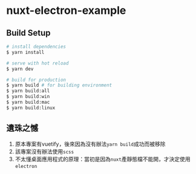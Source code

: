 # nuxt-electron-example

## Build Setup

```bash
# install dependencies
$ yarn install

# serve with hot reload
$ yarn dev

# build for production
$ yarn build # for building environment
$ yarn build:all
$ yarn build:win
$ yarn build:mac
$ yarn build:linux
```

## 遺珠之憾

1. 原本專案有vuetify，後來因為沒有辦法`yarn build`成功而被移除
2. 該專案沒有辦法使用`scss`
3. 不太懂桌面應用程式的原理：當初是因為`nuxt`產靜態檔不能開，才決定使用`electron`
